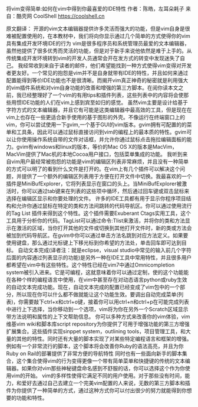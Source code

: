 将vim变得简单:如何在vim中得到你最喜爱的IDE特性
作者：陈皓，左耳朵耗子
来自：酷壳网 CoolShell https://coolshell.cn

原文翻译：
开源的vim文本编辑器提供许多灵活而强大的功能，但是vim自身是很难被配置使用的，在本教材中，我们将向你显示通过几个简单的方式使得你的vim具有集成开发环境IDE的行为
vim是很多程序员和系统管理员最爱的文本编辑器，虽然他提供了很多优秀而灵活的功能，但是对于新手来说他依然是难于上手的。从传统集成开发环境转到vim的开发人员通常会开在发方式的转变中发现迷失了自己。
我经常收到来自于读者的邮件，他们希望能找到一种方式使得vim变得对开发者更友好。一个常见的抱怨是vim并不是自身就带有IDE的特性，并且如何来通过配置能得到等价IDE功能也不是很清晰。而揭开vim真正神奇的秘密就是利用强大的vim插件系统和对vim自身功能的改善和增强的第三方脚本。在阅你读本文之前，我已经整理好了一个vim的有用tips和插件列表，这些列表中的内容将会使那些用惯IDE功能的人们在vim上感到宾至如归的感觉。
虽然vim主要是设计给基于字符方式的文本编辑器，并且它有可能是这类编辑器中最高效的工具，但是现在在vim上也存在一些更适合新手使用的基于图形的外壳。不像运行在终端窗口上的vim，你可以尝试使用一下gvim,一个基于GUI的vim版本。gvim拥有可配置的的菜单和工具条，因此可以通过鼠标直接访问到vim的编程上的最本质的特性。gvim可以让你使用操作系统自带的文件对话框，并允许你通过鼠标点击拖拉编辑面板的能力。gvim有windows和linux的版本，等价的Mac OS X的版本是MacVim，MacVim提供了Mac机的本地Cocoa用户接口，包括菜单集成的功能。
我听到来自vim用户最经常被抱怨的功能是vim的编辑区列表非常麻烦，并且没有一种简单的方式可以明了的看到什么文件是打开的。在vim上有几个插件可以解决这个问题，并提供了一个额外的编辑区列表用于方便在打开文件中切换。我最喜欢的一个插件是MiniBufExplorer，它将列表显示在窗口的头上。当MiniBufExplorer被激活时，你可以通过tab键来在列表的这些项中循环，然后通过回车键或双击鼠标来选择在编辑区显示和你要处理的文件。
许多的IDE工具都有用于显示你程序项目结构和允许你通过鼠标在特定的类和方法间跳转的代码导航区。你可以通过使用流行的Tag List 插件来得到这个特性。这个插件需要Exuberant Ctags实用工具，这个工具用于分析你的代码。TagList可以通过命令:Tlist来激活，并将你的类和方法显示在激活的区域，当你打开其他的文件或切换到其他打开文件时，新的类或方法会被加到代码导航区。在gvim中你可以通过单击方法名跳到对应方法定义。如果要使用键盘，那么通过光标键上下移光标到你希望的方法处，单击回车即可达到目标。
自动文本完成(译者注：就是eclipse，visual studio中常见的输入前几个字符后面的内容通过列表显示的功能)是另外一种在IDE工具中常用特性，并且很多用户都希望在vim中有这些特性。这个特性已经在vim7中通过Omnicompletion system被引入进来。它是可编程，这就意味着你可以通过定制，使的这个功能能在各种个样的编程语言中使用，在vim中甚至存在对动态语言python或ruby生效的自动文本完成功能。现在，自动文本完成的配置已经变成了vim包中的一个部分，所以现在你可以什么都不做就能让这个功能生效。要调出自动完成菜单(列表)，你需要敲下ctrl+x和ctrl+o键，接着你可以用ctrl+n和ctrl+p在可能完成列表中进行上下选择，当你移动到一个选项，vim将为你在另外一个Scratch区域显示带方法说明和属性的上下文帮助信息。
你可以多种方式来改善你的vim体验，vim维基vim wiki和脚本库script repository为你提供了可用于增强功能的第三方增强扩展集合。这些插件实现sinppet system，outlining tools，项目管理工具，和大量的其他的特性。同时还有大量的脚本实现了对某些特定编程语言和框架的增强。例如有一个非常流行的脚本，这个脚本将会改善你Ruby的语法高亮，并且为你Ruby on Rail的部署提供了非常方便的导航特性
同时也有一些面向新手的脚本集合，这个集合使得vim的行为变得更像一个带有简单菜单和快捷键的传统的文本编辑器。如果你对vim那些神秘键盘命名感到不舒服的话，你可以选择这个作为你使用vim的开始。
vim的多样性使得它满足不同的用户使用。对于那些没有时间，能力，和爱好去通过自己去建立一个完美vim配置的人来说，无数的第三方脚本和插件为你提供了一种简单的方式，通过这种方式你可以付出很少的努力就能得到你想要的功能和特性。
